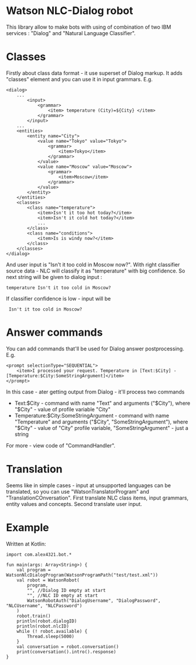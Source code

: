 Watson NLC-Dialog robot
=======================
This library allow to make bots with using of combination of two IBM services : 
"Dialog" and "Natural Language Classifier". 

Classes
=======
Firstly about class data format - it use superset of Dialog markup. 
It adds "classes" element and you can use it in input grammars. E.g.

```
<dialog>
    ...
        <input>
            <grammar>
                <item> temperature (City)=${City} </item>
            </grammar>
        </input>
    ...
    <entities>
        <entity name="City">
            <value name="Tokyo" value="Tokyo">
                <grammar>
                    <item>Tokyo</item>
                </grammar>
            </value>
            <value name="Moscow" value="Moscow">
                <grammar>
                    <item>Moscow</item>
                </grammar>
            </value>
        </entity>
    </entities>
    <classes>
        <class name="temperature">
            <item>Isn't it too hot today?</item>
            <item>Isn't it cold hot today?</item>
            ...
        </class>
        <class name="conditions">
            <item>Is is windy now?</item>
        </class>
    </classes>    
</dialog>
```
And user input is "Isn't it too cold in Moscow now?". 
With right classifier source data - NLC will classify it as "temperature" with big confidence. 
So next string will be given to dialog input :
```
temperature Isn't it too cold in Moscow?
```
If classifier confidence is low - input will be 
```
 Isn't it too cold in Moscow?
```

Answer commands
===============
You can add commands that'll be used for Dialog answer postprocessing. 
E.g. 
```
<prompt selectionType="SEQUENTIAL">
    <item>I processed your request. Temperature in [Text:$City] - [Temperature:$City:SomeStringArgument]</item>
</prompt>
```
In this case - ater getting output from Dialog - it'll process two commands

- Text:$City - command with name "Text" and arguments ("$City"), where "$City" - value of profile variable "City"
- Temperature:$City:SomeStringArgument - command with name "Temperature" and arguments ("$City", "SomeStringArgument"),
  where "$City" - value of "City" profile variable, "SomeStringArgument" - just a string
  
For more - view code of "CommandHandler".

Translation
===========
Seems like in simple cases - input at unsupported languages can be translated, so you can use "WatsonTranslatorProgram" 
 and "TranslationCOnversation". 
 First translate NLC class items, input grammars, entity values and concepts.
 Second translate user input. 

Example
=======

Written at Kotlin:

```
import com.alex4321.bot.*

fun main(args: Array<String>) {
    val program = WatsonNlcDialogProgram(WatsonProgramPath("test/test.xml"))
    val robot = WatsonRobot(
        program,
        "", //Dialog ID empty at start
        "", //NLC ID empty at start
        WatsonRobotAuth("DialogUsername", "DialogPassword", "NLCUsername", "NLCPassword")
    )
    robot.train()
    println(robot.dialogID)
    println(robot.nlcID)
    while (! robot.available) {
        Thread.sleep(5000)
    }
    val conversation = robot.conversation()
    print(conversation().intro().response)
}
